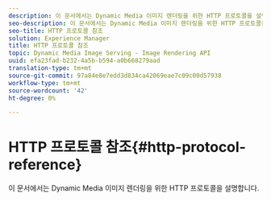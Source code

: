 ```yaml
---
description: 이 문서에서는 Dynamic Media 이미지 렌더링을 위한 HTTP 프로토콜을 설명합니다.
seo-description: 이 문서에서는 Dynamic Media 이미지 렌더링을 위한 HTTP 프로토콜을 설명합니다.
seo-title: HTTP 프로토콜 참조
solution: Experience Manager
title: HTTP 프로토콜 참조
topic: Dynamic Media Image Serving - Image Rendering API
uuid: efa23fad-b232-4a5b-b594-a0b668279aad
translation-type: tm+mt
source-git-commit: 97a84e8e7edd3d834ca42069eae7c09c00d57938
workflow-type: tm+mt
source-wordcount: '42'
ht-degree: 0%

---
```



# HTTP 프로토콜 참조{#http-protocol-reference}

이 문서에서는 Dynamic Media 이미지 렌더링을 위한 HTTP 프로토콜을 설명합니다.

